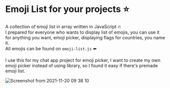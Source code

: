 # Emoji List for your projects ⭐

A collection of emoji list in array written in JavaScript  🔥  
I prepared for everyone who wants to display list of emojis, you can use it for anything you want, emoji picker, displaying flags for countries, you name it.  
All emojis can be found on `emoji-list.js` ⬅️

I use this for my chat app project for emoji picker, I want to create my own emoji picker instead of using library, so I found it easy if there's premade emoji list.


![Screenshot from 2021-11-20 09 38 10](https://user-images.githubusercontent.com/26961166/142711698-1dcd7880-1e46-4157-9fc7-26db06f37877.png)
